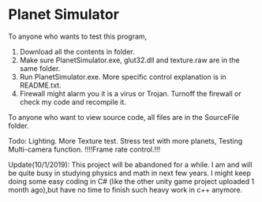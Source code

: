 # Planet Simulator

To anyone who wants to test this program,
1. Download all the contents in <executable> folder.
2. Make sure PlanetSimulator.exe, glut32.dll and texture.raw are in the same folder.
3. Run PlanetSimulator.exe. More specific control explanation is in README.txt.
4. Firewall might alarm you it is a virus or Trojan. Turnoff the firewall or check my code and recompile it.

To anyone who want to view source code, all files are in the SourceFile folder.

Todo: Lighting.
      More Texture test.
			Stress test with more planets, 
			Testing Multi-camera function.
			!!!!Frame rate control.!!!
			
Update(10/1/2019):
	This project will be abandoned for a while. I am and will be quite busy in studying physics and math in next few years.	I might keep doing some easy coding in C# (like the other unity game project uploaded 1 month ago),but have no time to finish such heavy work in c++ anymore.						
